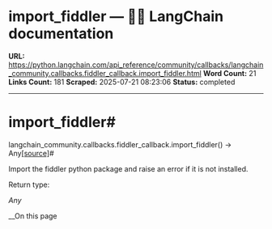 # import_fiddler — 🦜🔗 LangChain  documentation

**URL:** https://python.langchain.com/api_reference/community/callbacks/langchain_community.callbacks.fiddler_callback.import_fiddler.html
**Word Count:** 21
**Links Count:** 181
**Scraped:** 2025-07-21 08:23:06
**Status:** completed

---

# import\_fiddler\#

langchain\_community.callbacks.fiddler\_callback.import\_fiddler\(\) → Any[\[source\]](https://python.langchain.com/api_reference/_modules/langchain_community/callbacks/fiddler_callback.html#import_fiddler)\#     

Import the fiddler python package and raise an error if it is not installed.

Return type:     

_Any_

__On this page